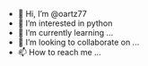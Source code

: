 - 👋 Hi, I’m @oartz77
- 👀 I’m interested in  python 
- 🌱 I’m currently learning ...
- 💞️ I’m looking to collaborate on ...
- 📫 How to reach me ...

<!---
oartz77/oartz77 is a ✨ special ✨ repository because its `README.md` (this file) appears on your GitHub profile.
You can click the Preview link to take a look at your changes.
--->
